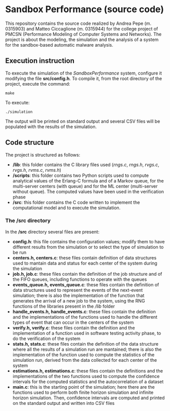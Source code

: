 # Sandbox Performance (source code)
This repository contains the source code realized by Andrea Pepe (m. 0315903) and Matteo Ciccaglione (m. 0315944) for the college project of PMCSN (Performance Modeling of Computer Systems and Networks). The project is about the modeling, the simulation and the analysis of a system for the sandbox-based automatic malware analysis. 

## Execution instruction
To execute the simulation of the _SandboxPerformance_ system, configure it modifying the file **src/config.h**.
To compile it, from the root directory of the project, execute the command:
```
make
```

To execute:
```
./simulation
```

The output will be printed on standard output and several CSV files will be populated with the results of the simulation.


## Code structure
The project is structured as follows:
- **/lib**: this folder contains the C library files used (_rngs.c_, _rngs.h_, _rvgs.c_, _rvgs.h_, _rvms.c_, _rvms.h_)
- **/scripts**: this folder contains two Python scripts used to compute analytical values of the Erlang-C formula and of a Markov queue,
    for the multi-server centers (with queue) and for the ML center (multi-server without queue). The computed values have been used in the verification phase
- **/src**: this folder contains the C code written to implement the computational model and to execute the simulation.

### The /src directory
In the **/src** directory several files are present:
- **config.h**: this file contains the configuration values; modify them to have different results from the simulation or to select the type of simulation to be run
- **centers.h, centers.c**: these files contain definition of data structures used to mantain data and status for each center of the system during the simulation
- **job.h, job.c**: these files contain the definition of the job structure and of the FIFO queues, including functions to operate with the queues
- **events_queue.h, events_queue.c**: these files contain the definition of data structures used to represent the events of the next-event simulation; there is also the implementation of the function that generates the arrival of a new job to the system, using the RNG functions of the libraries present in the _/lib_ folder
- **handle_events.h, handle_events.c**: these files contain the definition and the implementations of the functions used to handle the different types of event that can occur in the centers of the system
- **verify.h, verify.c**: these files contain the definition and the implementation of a function used in software testing activity phase, to do the verification of the system
- **stats.h, stats.c**: these files contain the definition of the data structure where all the results of a simulation run are mantained; there is also the implementation of the function used to compute the statistics of the simulation run, derived from the data collected for each center of the system
- **estimations.h, estimations.c**: these files contain the definitions and the implementations of the two functions used to compute the confidence intervals for the computed statistics and the autocorrelation of a dataset
- **main.c**: this is the starting point of the simulation; here there are the functions used to perform both finite horizon simulation and infinite horizon simulation. Then, confidence intervals are computed and printed on the standard output and written into CSV files 